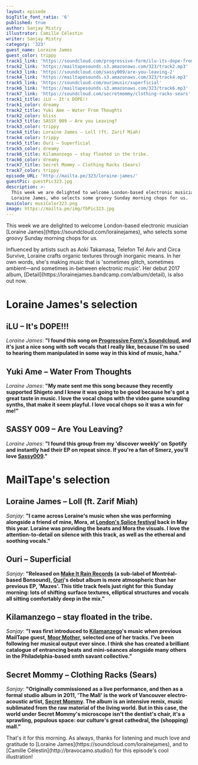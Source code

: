 ```yaml
---
layout: episode
bigTitle_font_ratio: '6'
published: true
author: Sanjay Mistry
illustrator: Camille Célestin
writer: Sanjay Mistry
category: '323'
guest_name: Loraine James
guest_color: trippy
track1_link: 'https://soundcloud.com/progressive-form/ilu-its-dope-from-dont-watch-the-sun-pfcd71'
track2_link: 'https://mailtapesounds.s3.amazonaws.com/323/track2.mp3'
track3_link: 'https://soundcloud.com/sassy009/are-you-leaving-2'
track4_link: 'https://mailtapesounds.s3.amazonaws.com/323/track4.mp3'
track5_link: 'https://soundcloud.com/ourimusic/superficial'
track6_link: 'https://mailtapesounds.s3.amazonaws.com/323/track6.mp3'
track7_link: 'https://soundcloud.com/secretmommy/clothing-racks-sears'
track1_title: iLU – It's DOPE!!
track1_color: dreamy
track2_title: Yuki Ame – Water From Thoughts
track2_color: bliss
track3_title: SASSY 009 – Are you Leaving?
track3_color: trippy
track4_title: Loraine James – Loll (ft. Zarif Miah)
track4_color: trippy
track5_title: Ouri – Superficial
track5_color: dreamy
track6_title: Kilamanzego – stay floated in the tribe.
track6_color: dreamy
track7_title: Secret Mommy – Clothing Racks (Sears)
track7_color: trippy
episode_URL: 'http://mailta.pe/323/loraine-james/'
guestPic: guestPic323.jpg
description: >-
  This week we are delighted to welcome London-based electronic musician,
  Loraine James, who selects some groovy Sunday morning chops for us.
musiColor: musiColor323.png
image: https://mailta.pe/img/fbPic323.jpg
---
```

<p id="introduction">This week we are delighted to welcome London-based electronic musician [Loraine James](https://soundcloud.com/lorainejames), who selects some groovy Sunday morning chops for us.</p>
<p>Influenced by artists such as Aoki Takamasa, Telefon Tel Aviv and Circa Survive, Loraine crafts organic textures through inorganic means. In her own words, she's making music that is 'sometimes glitch, sometimes ambient—and sometimes in-between electronic music'. Her debut 2017 album, [Detail](https://lorainejames.bandcamp.com/album/detail), is also out now.</p>


# Loraine James's selection


## iLU – It's DOPE!!!
_Loraine James_: **"**I found this song on [Progressive Form's Soundcloud](https://soundcloud.com/progressive-form), and it's just a nice song with soft vocals that I really like, because I'm so used to hearing them manipulated in some way in this kind of music, haha.**"**

## Yuki Ame – Water From Thoughts
_Loraine James_: **"**My mate sent me this song because they recently supported Shigeto and I knew it was going to be good because he's got a great taste in music. I love the vocal chops with the video game sounding synths, that make it seem playful. I love vocal chops so it was a win for me!**"**

## SASSY 009 – Are You Leaving?
_Loraine James_: **"**I found this group from my 'discover weekly' on Spotify and instantly had their EP on repeat since. If you're a fan of Smerz, you'll love [Sassy009](https://www.youtube.com/watch?v=dm1OX0qTB9A).**"**


# MailTape's selection

## Loraine James – Loll (ft. Zarif Miah)
_Sanjay_: **"**I came across Loraine's music when she was performing alongside a friend of mine, Mora, at [London's Splice festival](https://www.richmix.org.uk/events/music/splice-festival-2018-day-1) back in May this year. Loraine was providing the beats and Mora the visuals. I love the attention-to-detail on silence with this track, as well as the ethereal and soothing vocals.**"**

## Ouri – Superficial
_Sanjay_: **"**Released on [Make It Rain Records](https://www.justmakeitrain.com/en/) (a sub-label of Montréal-based Bonsound), [Ouri](https://soundcloud.com/ourimusic)'s debut album is more atmospheric than her previous EP, 'Mazes'. This title track feels just right for this Sunday morning: lots of shifting surface textures, elliptical structures and vocals all sitting comfortably deep in the mix.**"**

## Kilamanzego – stay floated in the tribe.
_Sanjay_: **"**I was first introduced to [Kilamanzego](https://soundcloud.com/kilamanzego)'s music when previous MailTape guest, [Moor Mother](https://www.mailta.pe/269/moor-mother/), selected one of her tracks. I've been following her musical output ever since. I think she has created a brilliant catalogue of entrancing beats and mini-séances alongside many others in the Philadelphia-based smth savant collective.**"**

## Secret Mommy – Clothing Racks (Sears)
_Sanjay_: **"**Originally commissioned as a live performance, and then as a formal studio album in 2011, 'The Mall' is the work of Vancouver electro-acoustic artist, [Secret Mommy](https://soundcloud.com/secretmommy). The album is an intensive remix, music sublimated from the raw material of the living world. But in this case, the world under Secret Mommy's microscope isn't the dentist's chair, it's a sprawling, populous space: our culture's great cathedral, the (shopping) mall.**"**

<p id="outroduction">That's it for this morning. As always, thanks for listening and much love and gratitude to [Loraine James](https://soundcloud.com/lorainejames), and to [Camille Célestin](http://bravocamo.studio/) for this episode's cool illustration!</p>
